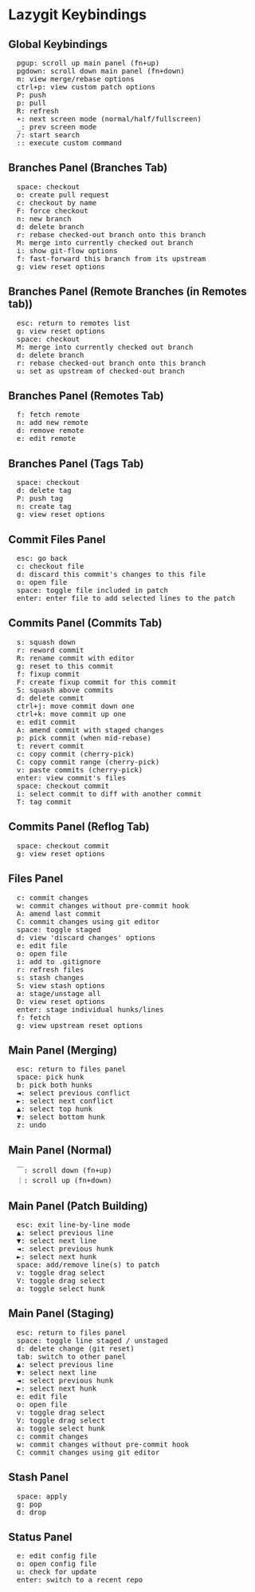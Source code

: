 # Lazygit Keybindings

## Global Keybindings

<pre>
  <kbd>pgup</kbd>: scroll up main panel (fn+up)
  <kbd>pgdown</kbd>: scroll down main panel (fn+down)
  <kbd>m</kbd>: view merge/rebase options
  <kbd>ctrl+p</kbd>: view custom patch options
  <kbd>P</kbd>: push
  <kbd>p</kbd>: pull
  <kbd>R</kbd>: refresh
  <kbd>+</kbd>: next screen mode (normal/half/fullscreen)
  <kbd>_</kbd>: prev screen mode
  <kbd>/</kbd>: start search
  <kbd>:</kbd>: execute custom command
</pre>

## Branches Panel (Branches Tab)

<pre>
  <kbd>space</kbd>: checkout
  <kbd>o</kbd>: create pull request
  <kbd>c</kbd>: checkout by name
  <kbd>F</kbd>: force checkout
  <kbd>n</kbd>: new branch
  <kbd>d</kbd>: delete branch
  <kbd>r</kbd>: rebase checked-out branch onto this branch
  <kbd>M</kbd>: merge into currently checked out branch
  <kbd>i</kbd>: show git-flow options
  <kbd>f</kbd>: fast-forward this branch from its upstream
  <kbd>g</kbd>: view reset options
</pre>

## Branches Panel (Remote Branches (in Remotes tab))

<pre>
  <kbd>esc</kbd>: return to remotes list
  <kbd>g</kbd>: view reset options
  <kbd>space</kbd>: checkout
  <kbd>M</kbd>: merge into currently checked out branch
  <kbd>d</kbd>: delete branch
  <kbd>r</kbd>: rebase checked-out branch onto this branch
  <kbd>u</kbd>: set as upstream of checked-out branch
</pre>

## Branches Panel (Remotes Tab)

<pre>
  <kbd>f</kbd>: fetch remote
  <kbd>n</kbd>: add new remote
  <kbd>d</kbd>: remove remote
  <kbd>e</kbd>: edit remote
</pre>

## Branches Panel (Tags Tab)

<pre>
  <kbd>space</kbd>: checkout
  <kbd>d</kbd>: delete tag
  <kbd>P</kbd>: push tag
  <kbd>n</kbd>: create tag
  <kbd>g</kbd>: view reset options
</pre>

## Commit Files Panel

<pre>
  <kbd>esc</kbd>: go back
  <kbd>c</kbd>: checkout file
  <kbd>d</kbd>: discard this commit's changes to this file
  <kbd>o</kbd>: open file
  <kbd>space</kbd>: toggle file included in patch
  <kbd>enter</kbd>: enter file to add selected lines to the patch
</pre>

## Commits Panel (Commits Tab)

<pre>
  <kbd>s</kbd>: squash down
  <kbd>r</kbd>: reword commit
  <kbd>R</kbd>: rename commit with editor
  <kbd>g</kbd>: reset to this commit
  <kbd>f</kbd>: fixup commit
  <kbd>F</kbd>: create fixup commit for this commit
  <kbd>S</kbd>: squash above commits
  <kbd>d</kbd>: delete commit
  <kbd>ctrl+j</kbd>: move commit down one
  <kbd>ctrl+k</kbd>: move commit up one
  <kbd>e</kbd>: edit commit
  <kbd>A</kbd>: amend commit with staged changes
  <kbd>p</kbd>: pick commit (when mid-rebase)
  <kbd>t</kbd>: revert commit
  <kbd>c</kbd>: copy commit (cherry-pick)
  <kbd>C</kbd>: copy commit range (cherry-pick)
  <kbd>v</kbd>: paste commits (cherry-pick)
  <kbd>enter</kbd>: view commit's files
  <kbd>space</kbd>: checkout commit
  <kbd>i</kbd>: select commit to diff with another commit
  <kbd>T</kbd>: tag commit
</pre>

## Commits Panel (Reflog Tab)

<pre>
  <kbd>space</kbd>: checkout commit
  <kbd>g</kbd>: view reset options
</pre>

## Files Panel

<pre>
  <kbd>c</kbd>: commit changes
  <kbd>w</kbd>: commit changes without pre-commit hook
  <kbd>A</kbd>: amend last commit
  <kbd>C</kbd>: commit changes using git editor
  <kbd>space</kbd>: toggle staged
  <kbd>d</kbd>: view 'discard changes' options
  <kbd>e</kbd>: edit file
  <kbd>o</kbd>: open file
  <kbd>i</kbd>: add to .gitignore
  <kbd>r</kbd>: refresh files
  <kbd>s</kbd>: stash changes
  <kbd>S</kbd>: view stash options
  <kbd>a</kbd>: stage/unstage all
  <kbd>D</kbd>: view reset options
  <kbd>enter</kbd>: stage individual hunks/lines
  <kbd>f</kbd>: fetch
  <kbd>g</kbd>: view upstream reset options
</pre>

## Main Panel (Merging)

<pre>
  <kbd>esc</kbd>: return to files panel
  <kbd>space</kbd>: pick hunk
  <kbd>b</kbd>: pick both hunks
  <kbd>◄</kbd>: select previous conflict
  <kbd>►</kbd>: select next conflict
  <kbd>▲</kbd>: select top hunk
  <kbd>▼</kbd>: select bottom hunk
  <kbd>z</kbd>: undo
</pre>

## Main Panel (Normal)

<pre>
  <kbd>￣</kbd>: scroll down (fn+up)
  <kbd>￤</kbd>: scroll up (fn+down)
</pre>

## Main Panel (Patch Building)

<pre>
  <kbd>esc</kbd>: exit line-by-line mode
  <kbd>▲</kbd>: select previous line
  <kbd>▼</kbd>: select next line
  <kbd>◄</kbd>: select previous hunk
  <kbd>►</kbd>: select next hunk
  <kbd>space</kbd>: add/remove line(s) to patch
  <kbd>v</kbd>: toggle drag select
  <kbd>V</kbd>: toggle drag select
  <kbd>a</kbd>: toggle select hunk
</pre>

## Main Panel (Staging)

<pre>
  <kbd>esc</kbd>: return to files panel
  <kbd>space</kbd>: toggle line staged / unstaged
  <kbd>d</kbd>: delete change (git reset)
  <kbd>tab</kbd>: switch to other panel
  <kbd>▲</kbd>: select previous line
  <kbd>▼</kbd>: select next line
  <kbd>◄</kbd>: select previous hunk
  <kbd>►</kbd>: select next hunk
  <kbd>e</kbd>: edit file
  <kbd>o</kbd>: open file
  <kbd>v</kbd>: toggle drag select
  <kbd>V</kbd>: toggle drag select
  <kbd>a</kbd>: toggle select hunk
  <kbd>c</kbd>: commit changes
  <kbd>w</kbd>: commit changes without pre-commit hook
  <kbd>C</kbd>: commit changes using git editor
</pre>

## Stash Panel

<pre>
  <kbd>space</kbd>: apply
  <kbd>g</kbd>: pop
  <kbd>d</kbd>: drop
</pre>

## Status Panel

<pre>
  <kbd>e</kbd>: edit config file
  <kbd>o</kbd>: open config file
  <kbd>u</kbd>: check for update
  <kbd>enter</kbd>: switch to a recent repo
</pre>
